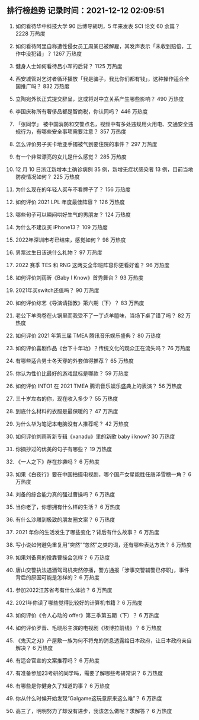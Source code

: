 
## 排行榜趋势 记录时间：2021-12-12 02:09:51
  
  1. 如何看待华中科技大学 90 后博导胡玥，5 年来发表 SCI 论文 60 余篇？ 2228 万热度
    
  2. 如何看待阿里自称遭性侵女员工周某已被解雇，其发声表示「未收到赔偿，工作中没犯错」？ 1267 万热度
    
  3. 健身人士如何看待吕小军的后背？ 1125 万热度
    
  4. 西安城管对乞讨者循环播放「我是骗子，我比你们都有钱」，这种操作适合全国推广吗？ 832 万热度
    
  5. 立陶宛外长正式提交辞呈，这或将对中立关系产生哪些影响？ 490 万热度
    
  6. 李国庆称所有奢侈品都是智商税，你认同吗？ 446 万热度
    
  7. 「张同学」 被中国消防和交警点名，视频中有多处违规用火用电、交通安全违规行为，有哪些安全事项需要注意？ 357 万热度
    
  8. 怎么评价男子买卡地亚手镯被气到要住院的事件？ 297 万热度
    
  9. 有一个非常漂亮的女儿是什么感觉？ 285 万热度
    
  10. 12 月 10 日浙江新增本土确诊病例 35 例，新增无症状感染者 13 例，目前当地防疫情况如何？ 225 万热度
    
  11. 为什么现在的年轻人买车不看牌子了？ 156 万热度
    
  12. 如何评价 2021 LPL 年度最佳阵容？ 126 万热度
    
  13. 哪些句子可以瞬间哄好生气的男朋友？ 124 万热度
    
  14. 为什么不建议买 iPhone13？ 109 万热度
    
  15. 2022年深圳市考已结束，感觉如何？ 98 万热度
    
  16. 男票过生日该送什么礼物？ 97 万热度
    
  17. 2022 赛季 TES 和 RNG 这两支全华班阵容你更看好谁？ 96 万热度
    
  18. 如何评价刘雨昕《Baby I Know》首秀舞台？ 93 万热度
    
  19. 2021年买switch还值吗？ 90 万热度
    
  20. 如何评价综艺《导演请指教》第六期（下）？ 83 万热度
    
  21. 老公下羊肉卷在火锅里而我受不了一丁点羊膻味，当场下桌了错了吗？ 82 万热度
    
  22. 如何评价 2021 年第三届 TMEA 腾讯音乐娱乐盛典？ 80 万热度
    
  23. 如何评价喜剧作品《台下十年功》？传统文化的观众正在流失吗？ 76 万热度
    
  24. 有哪些适合男士冬天穿的外套值得推荐？ 65 万热度
    
  25. 你认为性价比最好的游戏鼠标是哪款？ 59 万热度
    
  26. 如何评价 INTO1 在 2021 TMEA 腾讯音乐娱乐盛典上的表演？ 56 万热度
    
  27. 三十岁左右的你，现在收入多少？ 55 万热度
    
  28. 到底什么材料的衣服是最保暖的？ 47 万热度
    
  29. 为什么华为笔记本电脑没有人推荐呢？ 42 万热度
    
  30. 如何评价刘雨昕新专辑《xanadu》里的新歌 baby i know? 30 万热度
    
  31. 你摘抄过的优美的句子有哪些？ 19 万热度
    
  32. 《一人之下》存在抄袭吗？ 6 万热度
    
  33. 如果《白夜行》要在中国拍摄电视剧，哪个国产女星能胜任唐泽雪穗一角？ 6 万热度
    
  34. 刘备的综合能力真的强过曹操吗？ 6 万热度
    
  35. 当你老了，你想拥有什么样的生活？ 6 万热度
    
  36. 有什么沙雕到极致的朋友圈文案？ 6 万热度
    
  37. 2021 年你的生活发生了哪些变化？背后有什么故事？ 6 万热度
    
  38. 写小说如何避免重复用“突然”“忽然”之类的词，还有哪些表达方法？ 6 万热度
    
  39. 如果刘备真的投靠曹操会怎样？ 6 万热度
    
  40. 唐山交警执法遇酒驾司机突然停播，警方通报「涉事交警辅警已停职」，事件背后的原因可能是怎样的？ 6 万热度
    
  41. 参加2022江苏省考有什么体验？ 6 万热度
    
  42. 2021年你读了哪些觉得比较好的计算机书籍？ 6 万热度
    
  43. 如何评价《令人心动的 offer》第三季第五期（下）？ 6 万热度
    
  44. 如何评价罗晋、毛晓彤主演的电视剧《埃博拉前线》？ 6 万热度
    
  45. 《鬼灭之刃》产屋敷一族为何不将鬼的消息透露给日本政府，让日本政府亲自解决？ 6 万热度
    
  46. 有适合官宣的文案推荐吗？ 6 万热度
    
  47. 有准备参加23考研的同学吗，需要了解哪些考研常识？ 6 万热度
    
  48. 有哪些是你健身久了知道的事？ 6 万热度
    
  49. 你从什么时候开始发现“Galgame这玩意原来这么难”？ 6 万热度
    
  50. 高三了，明明努力了却没有进步，我该怎么做呢？求解答？ 6 万热度
    